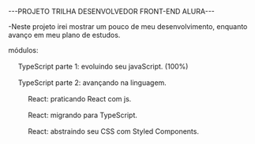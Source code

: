---PROJETO TRILHA DESENVOLVEDOR FRONT-END ALURA---

-Neste projeto irei mostrar um pouco de meu desenvolvimento, enquanto avanço em meu plano de estudos.

módulos: 

<img height="16px" src="https://cdn.jsdelivr.net/gh/devicons/devicon/icons/typescript/typescript-original.svg" /> TypeScript parte 1: evoluindo seu javaScript. (100%)

<img height="16px" src="https://cdn.jsdelivr.net/gh/devicons/devicon/icons/typescript/typescript-original.svg" /> TypeScript parte 2: avançando na linguagem.

<img height="16px" src="https://cdn.jsdelivr.net/gh/devicons/devicon/icons/react/react-original.svg" /> <img height="16px" src="https://cdn.jsdelivr.net/gh/devicons/devicon/icons/javascript/javascript-original.svg" /> React: praticando React com js.

<img height="16px" src="https://cdn.jsdelivr.net/gh/devicons/devicon/icons/react/react-original.svg" /> <img height="16px" src="https://cdn.jsdelivr.net/gh/devicons/devicon/icons/typescript/typescript-original.svg" /> React: migrando para TypeScript.

<img height="16px" src="https://cdn.jsdelivr.net/gh/devicons/devicon/icons/react/react-original.svg" /> <img height="16px" src="https://cdn.jsdelivr.net/gh/devicons/devicon/icons/css3/css3-plain.svg" /> React: abstraindo seu CSS com Styled Components.
